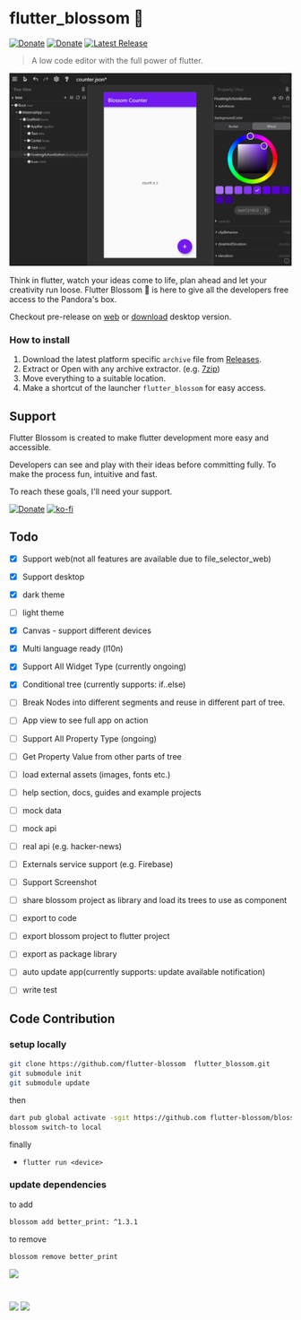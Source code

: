 # flutter_blossom 🌼

[![Donate](https://img.shields.io/liberapay/receives/sanihaq.svg?logo=liberapay)](https://liberapay.com/sanihaq/donate)
[![Donate](https://img.shields.io/badge/creator-sanihaq-F16061)](https://github.com/sanihaq)
[![Latest Release](https://badgen.net/github/release/flutter-blossom/flutter_blossom)](https://github.com/flutter-blossom/flutter_blossom/releases)

> A low code editor with the full power of flutter. 

![](assets/cover.png)

Think in flutter, watch your ideas come to life, plan ahead and let your creativity run loose. Flutter Blossom 🌸 is here to give all the developers free access to the Pandora's box.

Checkout pre-release on [web](https://sanihaq.github.io/flutter_blossom/) or [download](https://github.com/flutter-blossom/flutter_blossom/releases) desktop version.

### How to install

1. Download the latest platform specific `archive` file from [Releases](https://github.com/flutter-blossom/flutter_blossom/releases).
2. Extract or Open with any archive extractor. (e.g. [7zip](https://www.7-zip.org/))
3. Move everything to a suitable location.
4. Make a shortcut of the launcher `flutter_blossom` for easy access.

## Support
Flutter Blossom is created to make flutter development more easy and accessible. 

Developers can see and play with their ideas before committing fully. 
To make the process fun, intuitive and fast.

To reach these goals, I'll need your support.

[![Donate](https://img.shields.io/badge/Liberapay-F6C915?style=for-the-badge&logo=liberapay&logoColor=black)](https://liberapay.com/sanihaq/donate)
[![ko-fi](https://img.shields.io/badge/Ko--fi-F16061?style=for-the-badge&logo=ko-fi&logoColor=white)](https://ko-fi.com/sanihaq)


## Todo

 - [x] Support web(not all features are available due to file_selector_web)
 - [x] Support desktop
 - [x] dark theme
 - [ ] light theme
 - [x] Canvas - support different devices
 - [x] Multi language ready (l10n)
 - [x] Support All Widget Type (currently ongoing)
 - [x] Conditional tree (currently supports: if..else)
 - [ ] Break Nodes into different segments and reuse in different part of tree.
 - [ ] App view to see full app on action
 - [ ] Support All Property Type (ongoing)
 - [ ] Get Property Value from other parts of tree 
 - [ ] load external assets (images, fonts etc.)
 - [ ] help section, docs, guides and example projects
 - [ ] mock data
 - [ ] mock api
 - [ ] real api (e.g. hacker-news)
 - [ ] Externals service support (e.g. Firebase)
 - [ ] Support Screenshot
 - [ ] share blossom project as library and load its trees to use as component
 - [ ] export to code
 - [ ] export blossom project to flutter project
 - [ ] export as package library
 - [ ] auto update app(currently supports: update available notification)
 - [ ] write test


## Code Contribution
### setup locally
  ```sh
  git clone https://github.com/flutter-blossom  flutter_blossom.git
  git submodule init
  git submodule update
  ```

  then
  ```sh
  dart pub global activate -sgit https://github.com flutter-blossom/blossom_cli.git
  blossom switch-to local
  ```
  finally
  - `flutter run <device>`
### update dependencies
  to add
  ```sh
  blossom add better_print: ^1.3.1
  ```
  to remove
  ```sh
  blossom remove better_print
  ```

<a href = "https://github.com/flutter-blossom/flutter_blossom/graphs/contributors">
<img src = "https://contrib.rocks/image?repo=flutter-blossom/flutter_blossom"/>
</a>

#
<img src="https://img.shields.io/badge/Flutter-0175C2?style=for-the-badge&logo=flutter&logoColor=white" width="128"> <img src="https://forthebadge.com/images/badges/built-with-love.svg" width="150">

